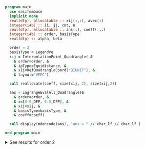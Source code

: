 ```fortran
program main
  use easifembase
  implicit none
  real(dfp), allocatable :: xij(:,:), avec(:)
  integer(i4b) :: ii, jj, cnt, n
  real(dfp), allocatable :: ans(:), coeff(:,:)
  integer(i4b) :: order, basisType
  real(dfp) :: alpha, beta

  order = 2
  basisType = Legendre
  xij = InterpolationPoint_Quadrangle( &
    & order=order, &
    & ipType=Equidistance, &
    & xij=RefQuadrangleCoord("BIUNIT"), &
    & layout="VEFC")

  call reallocate(coeff, size(xij, 2), size(xij,2))

  ans = LagrangeEvalAll_Quadrangle(&
    & order=order, &
    & x=[0.0_DFP, 0.0_DFP], &
    & xij=xij, &
    & basisType=basisType, &
    & coeff=coeff)

  call display(mdencode(ans), "ans = " // char_lf // char_lf )

end program main
```

<details>
<summary>See results for order 2</summary>
<div>

ans =

| $l_1$  | $l_2$  | $l_3$  | $l_4$  |  |  |  |  | $l_9$  |
|  --- |  --- |  --- |  --- |  --- |  --- |  --- |  --- |  --- |
| 0 | 0 | 0 | 0 | 0 | 0 | 0 | 0 | 1 |

</div>
</details>
